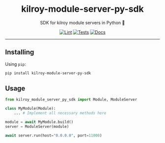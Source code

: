 <h1 align="center">kilroy-module-server-py-sdk</h1>

<div align="center">

SDK for kilroy module servers in Python 🧰

[![Lint](https://github.com/kilroybot/kilroy-module-server-py-sdk/actions/workflows/lint.yaml/badge.svg)](https://github.com/kilroybot/kilroy-module-server-py-sdk/actions/workflows/lint.yaml)
[![Tests](https://github.com/kilroybot/kilroy-module-server-py-sdk/actions/workflows/test-multiplatform.yaml/badge.svg)](https://github.com/kilroybot/kilroy-module-server-py-sdk/actions/workflows/test-multiplatform.yaml)
[![Docs](https://github.com/kilroybot/kilroy-module-server-py-sdk/actions/workflows/docs.yaml/badge.svg)](https://github.com/kilroybot/kilroy-module-server-py-sdk/actions/workflows/docs.yaml)

</div>

---

## Installing

Using `pip`:

```sh
pip install kilroy-module-server-py-sdk
```

## Usage

```python
from kilroy_module_server_py_sdk import Module, ModuleServer

class MyModule(Module):
    ... # Implement all necessary methods here

module = await MyModule.build()
server = ModuleServer(module)

await server.run(host="0.0.0.0", port=11000)
```
